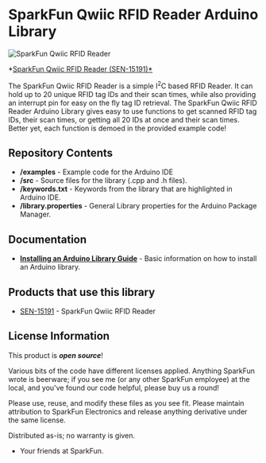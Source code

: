 SparkFun Qwiic RFID Reader Arduino Library 
========================================
![SparkFun Qwiic RFID Reader](https://cdn.sparkfun.com/assets/parts/1/3/6/1/0/15191-SparkFun_RFID_Qwiic_Reader-01a.jpg)


*[SparkFun Qwiic RFID Reader (SEN-15191)*](https://www.sparkfun.com/products/15191)

The SparkFun Qwiic RFID Reader is a simple I<sup>2</sup>C based RFID Reader. 
It can hold up to 20 unique RFID tag IDs and their scan times, while also
providing an interrupt pin for easy on the fly tag ID retrieval. The SparkFun
Qwiic RFID Reader Arduino Library gives easy to use functions to get scanned
RFID tag IDs, their scan times, or getting all 20 IDs at once and their scan
times. Better yet, each function is demoed in the provided example code!

Repository Contents
-------------------

* **/examples** - Example code for the Arduino IDE 
* **/src** - Source files for the library (.cpp and .h files). 
* **/keywords.txt** - Keywords from the library that are highlighted in Arduino IDE.
* **/library.properties** - General Library properties for the Arduino Package Manager.

Documentation
--------------

* **[Installing an Arduino Library Guide](https://learn.sparkfun.com/tutorials/installing-an-arduino-library)** - Basic information on how to install an Arduino library.

Products that use this library
--------------
* [SEN-15191](https://www.sparkfun.com/products/15191) - SparkFun Qwiic RFID Reader

License Information
-------------------

This product is _**open source**_! 

Various bits of the code have different licenses applied. Anything SparkFun wrote is beerware; if you see me (or any other SparkFun employee) at the local, and you've found our code helpful, please buy us a round!

Please use, reuse, and modify these files as you see fit. Please maintain attribution to SparkFun Electronics and release anything derivative under the same license.

Distributed as-is; no warranty is given.

- Your friends at SparkFun.

